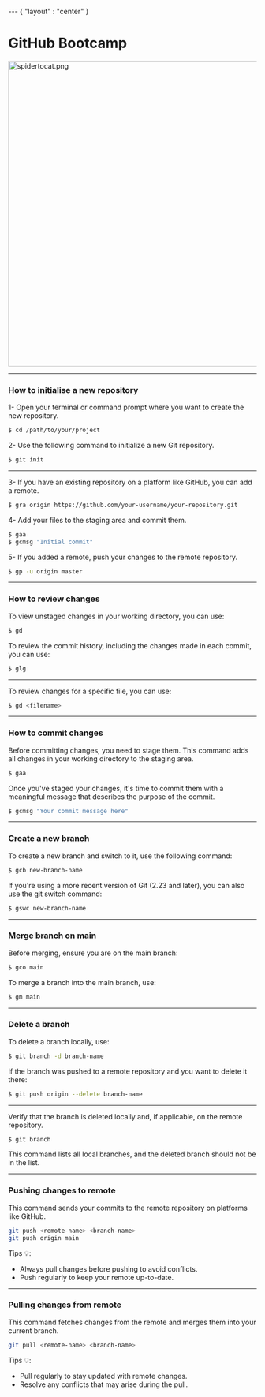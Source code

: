--- { "layout" : "center" }

# GitHub Bootcamp

<img width="620" alt="spidertocat.png" src="https://octodex.github.com/images/mona-the-rivetertocat.png">

---

### How to initialise a new repository

1- Open your terminal or command prompt where you want to create the new repository.

```bash
$ cd /path/to/your/project
```

2- Use the following command to initialize a new Git repository.

```bash
$ git init
```

---

3- If you have an existing repository on a platform like GitHub, you can add a remote.

```bash
$ gra origin https://github.com/your-username/your-repository.git
```

4- Add your files to the staging area and commit them.

```bash
$ gaa
$ gcmsg "Initial commit"
```

5- If you added a remote, push your changes to the remote repository.

```bash
$ gp -u origin master
```

---

### How to review changes

To view unstaged changes in your working directory, you can use:

```bash
$ gd
```

To review the commit history, including the changes made in each commit, you can use:

```bash
$ glg
```

---

To review changes for a specific file, you can use:

```bash
$ gd <filename>
```

---

### How to commit changes

Before committing changes, you need to stage them. This command adds all changes in your working directory to the staging area.

```bash
$ gaa
```

Once you've staged your changes, it's time to commit them with a meaningful message that describes the purpose of the commit.

```bash
$ gcmsg "Your commit message here"
```

---

### Create a new branch

To create a new branch and switch to it, use the following command:

```bash
$ gcb new-branch-name
```

If you're using a more recent version of Git (2.23 and later), you can also use the git switch command:

```bash
$ gswc new-branch-name
```

---

### Merge branch on main

Before merging, ensure you are on the main branch:

```bash
$ gco main
```

To merge a branch into the main branch, use:

```bash
$ gm main
```

---

### Delete a branch

To delete a branch locally, use:

```bash
$ git branch -d branch-name
```

If the branch was pushed to a remote repository and you want to delete it there:

```bash
$ git push origin --delete branch-name
```

---

Verify that the branch is deleted locally and, if applicable, on the remote repository.

```bash
$ git branch
```

This command lists all local branches, and the deleted branch should not be in the list.

---

### Pushing changes to remote

This command sends your commits to the remote repository on platforms like GitHub.

```bash
git push <remote-name> <branch-name>
git push origin main
```

Tips 💡:

- Always pull changes before pushing to avoid conflicts.
- Push regularly to keep your remote up-to-date.

---

### Pulling changes from remote

This command fetches changes from the remote and merges them into your current branch.

```bash
git pull <remote-name> <branch-name>
```

Tips 💡:

- Pull regularly to stay updated with remote changes.
- Resolve any conflicts that may arise during the pull.
